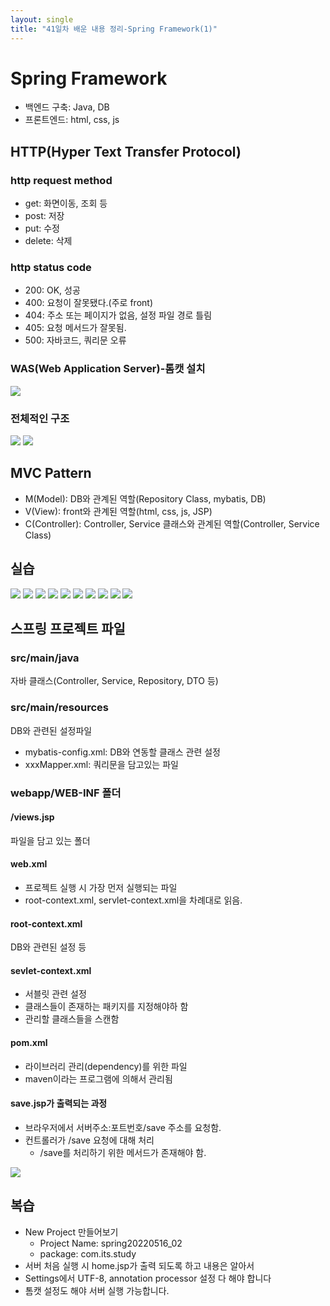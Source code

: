 ```yaml
---
layout: single
title: "41일차 배운 내용 정리-Spring Framework(1)"
---
```


# Spring Framework
- 백엔드 구축: Java, DB
- 프론트엔드: html, css, js

## HTTP(Hyper Text Transfer Protocol)
### http request method
- get: 화면이동, 조회 등
- post: 저장
- put: 수정
- delete: 삭제

### http status code
- 200: OK, 성공
- 400: 요청이 잘못됐다.(주로 front)
- 404: 주소 또는 페이지가 없음, 설정 파일 경로 틀림
- 405: 요청 메서드가 잘못됨.
- 500: 자바코드, 쿼리문 오류

### WAS(Web Application Server)-톰캣 설치
<img src="..\assets\images\2022-05-16-0901.svg">

### 전체적인 구조
<img src="..\assets\images\2022-05-16-1040.svg">
<img src="..\assets\images\2022-05-16-1041.svg">

## MVC Pattern
- M(Model): DB와 관계된 역할(Repository Class, mybatis, DB)
- V(View): front와 관계된 역할(html, css, js, JSP)
- C(Controller): Controller, Service 클래스와 관계된 역할(Controller, Service Class)

## 실습
<img src="..\assets\images\2022-05-16-1103.svg">
<img src="..\assets\images\2022-05-16-1122.svg">
<img src="..\assets\images\2022-05-16-1123.svg">
<img src="..\assets\images\2022-05-16-1124.svg">
<img src="..\assets\images\2022-05-16-1146.svg">
<img src="..\assets\images\2022-05-16-1147.svg">
<img src="..\assets\images\2022-05-16-1148.svg">
<img src="..\assets\images\2022-05-16-1607.svg">
<img src="..\assets\images\2022-05-16-1331.svg">
<img src="..\assets\images\2022-05-16-1353.svg">

## 스프링 프로젝트 파일
### src/main/java
자바 클래스(Controller, Service, Repository, DTO 등)

### src/main/resources
DB와 관련된 설정파일
  - mybatis-config.xml: DB와 연동할 클래스 관련 설정
  - xxxMapper.xml: 쿼리문을 담고있는 파일

### webapp/WEB-INF 폴더
#### /views.jsp
파일을 담고 있는 폴더

#### web.xml
- 프로젝트 실행 시 가장 먼저 실행되는 파일
- root-context.xml, servlet-context.xml을 차례대로 읽음. 

#### root-context.xml
DB와 관련된 설정 등

#### sevlet-context.xml
- 서블릿 관련 설정
- 클래스들이 존재하는 패키지를 지정해야하 함
- 관리할 클래스들을 스캔함

#### pom.xml
- 라이브러리 관리(dependency)를 위한 파일
- maven이라는 프로그램에 의해서 관리됨

#### save.jsp가 출력되는 과정
- 브라우저에서 서버주소:포트번호/save 주소를 요청함.
- 컨트롤러가 /save 요청에 대해 처리
  - /save를 처리하기 위한 메서드가 존재해야 함.

<img src="..\assets\images\2022-05-16-1459.svg">

## 복습
- New Project 만들어보기
  - Project Name: spring20220516_02
  - package: com.its.study
- 서버 처음 실행 시 home.jsp가 출력 되도록 하고 내용은 알아서
- Settings에서 UTF-8, annotation processor 설정 다 해야 합니다
- 톰캣 설정도 해야 서버 실행 가능합니다.


